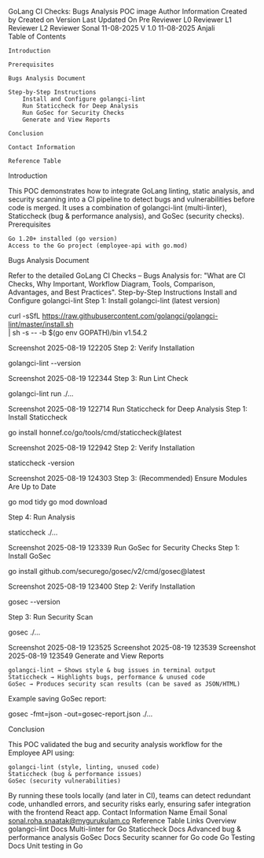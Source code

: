 GoLang CI Checks: Bugs Analysis POC
image
Author Information
Created by 	Created on 	Version 	Last Updated On 	Pre Reviewer 	L0 Reviewer 	L1 Reviewer 	L2 Reviewer
Sonal 	11-08-2025 	V 1.0 	11-08-2025 	Anjali 			
Table of Contents

    Introduction

    Prerequisites

    Bugs Analysis Document

    Step-by-Step Instructions
        Install and Configure golangci-lint
        Run Staticcheck for Deep Analysis
        Run GoSec for Security Checks
        Generate and View Reports

    Conclusion

    Contact Information

    Reference Table

Introduction

This POC demonstrates how to integrate GoLang linting, static analysis, and security scanning into a CI pipeline to detect bugs and vulnerabilities before code is merged. It uses a combination of golangci-lint (multi-linter), Staticcheck (bug & performance analysis), and GoSec (security checks).
Prerequisites

    Go 1.20+ installed (go version)
    Access to the Go project (employee-api with go.mod)

Bugs Analysis Document

Refer to the detailed GoLang CI Checks – Bugs Analysis for: "What are CI Checks, Why Important, Workflow Diagram, Tools, Comparison, Advantages, and Best Practices".
Step-by-Step Instructions
Install and Configure golangci-lint
Step 1: Install golangci-lint (latest version)

curl -sSfL https://raw.githubusercontent.com/golangci/golangci-lint/master/install.sh \
  | sh -s -- -b $(go env GOPATH)/bin v1.54.2

Screenshot 2025-08-19 122205
Step 2: Verify Installation

golangci-lint --version

Screenshot 2025-08-19 122344
Step 3: Run Lint Check

golangci-lint run ./...

Screenshot 2025-08-19 122714
Run Staticcheck for Deep Analysis
Step 1: Install Staticcheck

go install honnef.co/go/tools/cmd/staticcheck@latest

Screenshot 2025-08-19 122942
Step 2: Verify Installation

staticcheck -version

Screenshot 2025-08-19 124303
Step 3: (Recommended) Ensure Modules Are Up to Date

go mod tidy
go mod download

Step 4: Run Analysis

staticcheck ./...

Screenshot 2025-08-19 123339
Run GoSec for Security Checks
Step 1: Install GoSec

go install github.com/securego/gosec/v2/cmd/gosec@latest

Screenshot 2025-08-19 123400
Step 2: Verify Installation

gosec --version

Step 3: Run Security Scan

gosec ./...

Screenshot 2025-08-19 123525 Screenshot 2025-08-19 123539 Screenshot 2025-08-19 123549
Generate and View Reports

    golangci-lint → Shows style & bug issues in terminal output
    Staticcheck → Highlights bugs, performance & unused code
    GoSec → Produces security scan results (can be saved as JSON/HTML)

Example saving GoSec report:

gosec -fmt=json -out=gosec-report.json ./...

Conclusion

This POC validated the bug and security analysis workflow for the Employee API using:

    golangci-lint (style, linting, unused code)
    Staticcheck (bug & performance issues)
    GoSec (security vulnerabilities)

By running these tools locally (and later in CI), teams can detect redundant code, unhandled errors, and security risks early, ensuring safer integration with the frontend React app.
Contact Information
Name 	Email
Sonal 	sonal.roha.snaatak@mygurukulam.co
Reference Table
Links 	Overview
golangci-lint Docs 	Multi-linter for Go
Staticcheck Docs 	Advanced bug & performance analysis
GoSec Docs 	Security scanner for Go code
Go Testing Docs 	Unit testing in Go
